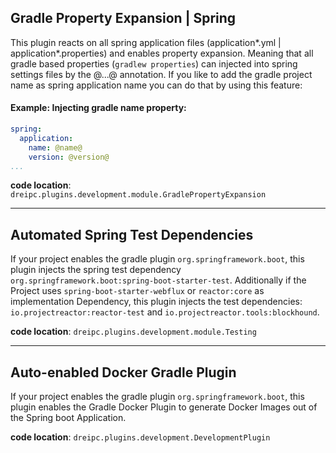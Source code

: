 ## Gradle Property Expansion | Spring
This plugin reacts on all spring application files (application*.yml | application*.properties) and enables property expansion.
Meaning that all gradle based properties (`gradlew properties`) can injected into spring settings files by the  @...@ annotation. If you like to add the gradle project name as spring application name you can do that by using this feature:

#### Example: Injecting gradle name property:
```yaml
spring:
  application:
    name: @name@
    version: @version@
...
```

**code location**: `dreipc.plugins.development.module.GradlePropertyExpansion`

---

## Automated Spring Test Dependencies
If your project enables the gradle plugin `org.springframework.boot`, this plugin injects the spring test dependency `org.springframework.boot:spring-boot-starter-test`.
Additionally if the Project uses `spring-boot-starter-webflux` or `reactor:core` as implementation Dependency, this plugin injects the test dependencies: `io.projectreactor:reactor-test` and `io.projectreactor.tools:blockhound`.

**code location**: `dreipc.plugins.development.module.Testing`

---
## Auto-enabled Docker Gradle Plugin
If your project enables the gradle plugin `org.springframework.boot`, this plugin enables the Gradle Docker Plugin to generate Docker Images out of the Spring boot Application.

**code location**: `dreipc.plugins.development.DevelopmentPlugin`